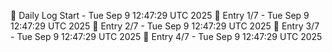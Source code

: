 📅 Daily Log Start - Tue Sep  9 12:47:29 UTC 2025
📌 Entry 1/7 - Tue Sep  9 12:47:29 UTC 2025
📌 Entry 2/7 - Tue Sep  9 12:47:29 UTC 2025
📌 Entry 3/7 - Tue Sep  9 12:47:29 UTC 2025
📌 Entry 4/7 - Tue Sep  9 12:47:29 UTC 2025
